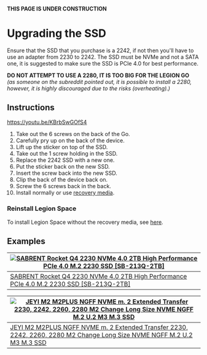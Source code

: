 #### THIS PAGE IS UNDER CONSTRUCTION
# Upgrading the SSD
Ensure that the SSD that you purchase is a 2242, if not then you'll have to use an adapter from 2230 to 2242. The SSD must be NVMe and not a SATA one, it is suggested to make sure the SSD is PCIe 4.0 for best performance.

**DO NOT ATTEMPT TO USE A 2280, IT IS TOO BIG FOR THE LEGION GO**
<br/>
*(as someone on the subreddit pointed out, it is possible to install a 2280, however, it is highly discouraged due to the risks (overheating).)*

## Instructions
https://youtu.be/KBrbSwGOfS4
1. Take out the 6 screws on the back of the Go.
2. Carefully pry up on the back of the device.
3. Lift up the sticker on top of the SSD.
4. Take out the 1 screw holding in the SSD.
5. Replace the 2242 SSD with a new one.
6. Put the sticker back on the new SSD.
7. Insert the screw back into the new SSD.
8. Clip the back of the device back on.
9. Screw the 6 screws back in the back.
10. Install normally or use [recovery media](https://pcsupport.lenovo.com/us/en/lenovorecovery).

### Reinstall Legion Space
To install Legion Space without the recovery media, see [here](../SOFTWARE.md).

## Examples
| [![SABRENT Rocket Q4 2230 NVMe 4.0 2TB High Performance PCIe 4.0 M.2 2230 SSD [SB-213Q-2TB]](https://m.media-amazon.com/images/I/7187S21PB5L._AC_SX466_.jpg)](https://www.amazon.com/SABRENT-Rocket-2230-Performance-SB-2130-1TB/dp/B0C5YS3QY4 "SABRENT Rocket Q4 2230 NVMe 4.0 2TB High Performance PCIe 4.0 M.2 2230 SSD [SB-213Q-2TB]") |
|--------------|
| [SABRENT Rocket Q4 2230 NVMe 4.0 2TB High Performance PCIe 4.0 M.2 2230 SSD [SB-213Q-2TB]](https://www.amazon.com/SABRENT-Rocket-2230-Performance-SB-2130-1TB/dp/B0C5YS3QY4) |

| [![JEYI M2 M2PLUS NGFF NVME m. 2 Extended Transfer 2230, 2242, 2260, 2280 M2 Change Long Size NVME NGFF M.2 U.2 M3 M.3 SSD](https://m.media-amazon.com/images/I/61sszL0Kt9L._AC_SX466_.jpg)](https://www.amazon.com/JEYI-M2PLUS-Extended-Transfer-Change/dp/B084VLMQWC "JEYI M2 M2PLUS NGFF NVME m. 2 Extended Transfer 2230, 2242, 2260, 2280 M2 Change Long Size NVME NGFF M.2 U.2 M3 M.3 SSD") |
|--------------|
| [JEYI M2 M2PLUS NGFF NVME m. 2 Extended Transfer 2230, 2242, 2260, 2280 M2 Change Long Size NVME NGFF M.2 U.2 M3 M.3 SSD](https://www.amazon.com/JEYI-M2PLUS-Extended-Transfer-Change/dp/B084VLMQWC) |
